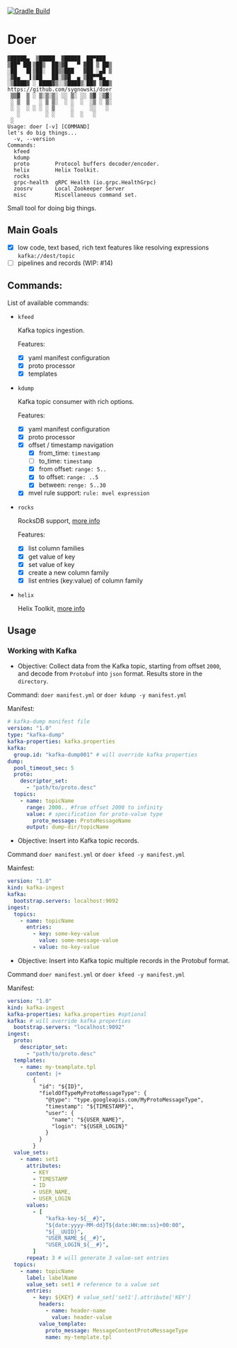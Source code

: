 [![Gradle Build](https://github.com/sygnowski/doer/workflows/Gradle%20Build/badge.svg)](https://github.com/sygnowski/doer/actions/workflows/gradle.yml)

# Doer
```
▓█████▄  ▒█████  ▓█████  ██▀███ 
▒██▀ ██▌▒██▒  ██▒▓█   ▀ ▓██ ▒ ██▒ 
░██   █▌▒██░  ██▒▒███   ▓██ ░▄█ ▒ 
░▓█▄   ▌▒██   ██░▒▓█  ▄ ▒██▀▀█▄ 
░▒████▓ ░ ████▓▒░░▒████▒░██▓ ▒██▒ 
https://github.com/sygnowski/doer 
 ▒▒▓  ▒ ░ ▒░▒░▒░ ░░ ▒░ ░░ ▒▓ ░▒▓░ 
 ░ ▒  ▒   ░ ▒ ▒░  ░ ░  ░  ░▒ ░ ▒░ 
 ░ ░  ░ ░ ░ ░ ▒     ░     ░░   ░ 
   ░        ░ ░     ░  ░   ░ 
 ░ 
Usage: doer [-v] [COMMAND]
let's do big things...
  -v, --version
Commands:
  kfeed
  kdump
  proto        Protocol buffers decoder/encoder.
  helix        Helix Toolkit.
  rocks
  grpc-health  gRPC Health (io.grpc.HealthGrpc)
  zoosrv       Local Zookeeper Server
  misc         Miscellaneous command set.
 ```

Small tool for doing big things.

## Main Goals
  - [x] low code, text based, rich text features like resolving expressions `kafka://dest/topic`
  - [ ] pipelines and records (WIP: #14)

## Commands:

List of available commands:

- `kfeed`

  Kafka topics ingestion.
  
  Features:
  - [x] yaml manifest configuration
  - [x] proto processor
  - [x] templates

- `kdump`
  
  Kafka topic consumer with rich options.
  
  Features:
  
  - [x] yaml manifest configuration
  - [x] proto processor
  - [x] offset / timestamp navigation
    - [x] from_time: `timestamp`
    - [ ] to_time: `timestamp`
    - [x] from offset: `range: 5..`
    - [x] to offset: `range: ..5`
    - [x] between: `renge: 5..30`
  - [x] mvel rule support: `rule: mvel expression`

- `rocks`

  RocksDB support, [more info](docs/rocksdb.md)

  Features:
  - [x] list column families
  - [x] get value of key
  - [x] set value of key
  - [x] create a new column family
  - [x] list entries (key:value) of column family

- `helix`

  Helix Toolkit, [more info](docs/samples/helix/readme.md)


## Usage
### Working with Kafka

 - Objective: Collect data from the Kafka topic, starting from offset `2000`, and decode from `Protobuf` into `json` format.
   Results store in the `directory`. 

Command: `doer manifest.yml` or `doer kdump -y manifest.yml`

Manifest:
```yaml
# kafka-dump manifest file
version: "1.0"
type: "kafka-dump"
kafka-properties: kafka.properties
kafka:
  group.id: "kafka-dump001" # will override kafka properties 
dump:
  pool_timeout_sec: 5
  proto:
    descriptor_set:
      - "path/to/proto.desc"
  topics:
    - name: topicName
      range: 2000.. #from offset 2000 to infinity
      value: # specification for proto-value type
        proto_message: ProtoMessageName
      output: dump-dir/topicName
```

- Objective: Insert into Kafka topic records.

Command `doer manifest.yml` or `doer kfeed -y manifest.yml` 

Mainfest:
```yaml
version: "1.0"
kind: kafka-ingest
kafka:
  bootstrap.servers: localhost:9092
ingest:
  topics:
    - name: topicName
      entries:
        - key: some-key-value
          value: some-message-value
        - value: no-key-value
```

- Objective: Insert into Kafka topic multiple records in the Protobuf format.

Command `doer manifest.yml` or `doer kfeed -y manifest.yml`

Manifest:
```yaml
version: "1.0"
kind: kafka-ingest
kafka-properties: kafka.properties #optional 
kafka: # will override kafka properties 
  bootstrap.servers: "localhost:9092"
ingest:
  proto:
    descriptor_set:
      - "path/to/proto.desc"
  templates:
    - name: my-teamplate.tpl
      content: |+
        {
          "id": "${ID}",
          "fieldOfTypeMyProtoMessageType": {
            "@type": "type.googleapis.com/MyProtoMessageType",            
            "timestamp": "${TIMESTAMP}",    
            "user": {
              "name": "${USER_NAME}",
              "login": "${USER_LOGIN}"              
            }
          }        
        }
  value_sets:
    - name: set1
      attributes:
        - KEY
        - TIMESTAMP
        - ID
        - USER_NAME,
        - USER_LOGIN
      values:
        - [
            "kafka-key-${__#}",
            "${date:yyyy-MM-dd}T${date:HH:mm:ss}+00:00",
            "${__UUID}",
            "USER_NAME_${__#}",
            "USER_LOGIN_${__#}",
        ]
      repeat: 3 # will generate 3 value-set entries
  topics:
    - name: topicName
      label: labelName
      value_set: set1 # reference to a value set     
      entries:
        - key: ${KEY} # value_set['set1'].attribute['KEY']
          headers:
            - name: header-name
              value: header-value
          value_template:
            proto_message: MessageContentProtoMessageType
            name: my-template.tpl
```
